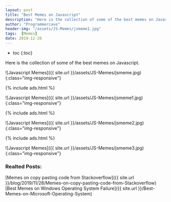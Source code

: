 ```yaml
---
layout: post
title: "Best Memes on Javascript"
description: "Here is the collection of some of the best memes on Javascript."
author: "Programmercave"
header-img: "/assets/JS-Memes/jsmeme1.jpg"
tags:  [Memes]
date: 2019-12-26
---
```

* toc
{:toc}

Here is the collection of some of the best memes on Javascript.


![Javascript Memes]({{ site.url }}/assets/JS-Memes/jsmeme.jpg){:class="img-responsive"}

{% include ads.html %}<br/>

![Javascript Memes]({{ site.url }}/assets/JS-Memes/jsmeme1.jpg){:class="img-responsive"}

{% include ads.html %}<br/>

![Javascript Memes]({{ site.url }}/assets/JS-Memes/jsmeme2.jpg){:class="img-responsive"}

{% include ads.html %}<br/>

![Javascript Memes]({{ site.url }}/assets/JS-Memes/jsmeme3.jpg){:class="img-responsive"}

### Realted Posts:

[Memes on copy pasting code from Stackoverflow]({{ site.url }}/blog/2019/11/28/Memes-on-copy-pasting-code-from-Stackoverflow)<br/>
[Best Memes on Windows Operating System Failure]({{ site.url }}/Best-Memes-on-Microsoft-Operating-System)


